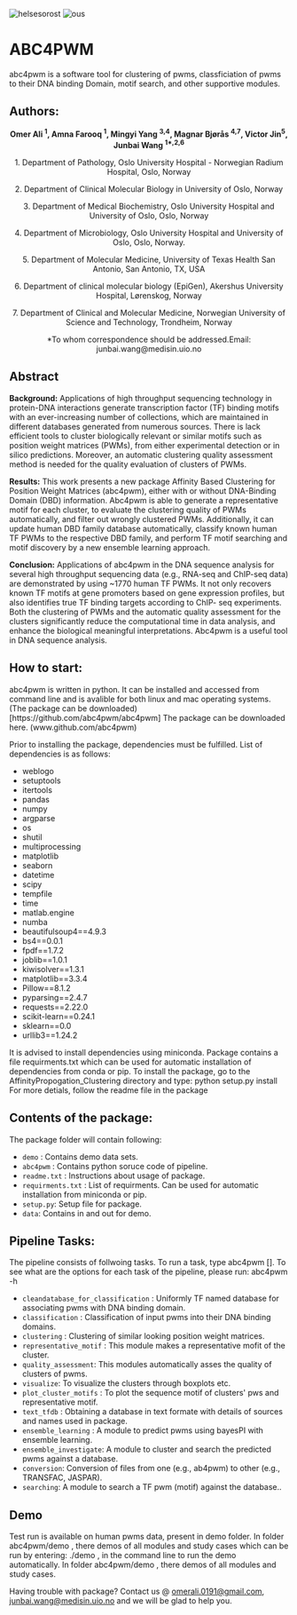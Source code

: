 ![helsesorost](https://user-images.githubusercontent.com/79196757/116503417-50eaa000-a8b6-11eb-9925-382c86dc97c9.png) ![ous](https://user-images.githubusercontent.com/79196757/116503445-652e9d00-a8b6-11eb-8985-df71a9a4b9f2.png)

# ABC4PWM

abc4pwm is a software tool for clustering of pwms, classficiation of pwms to their DNA binding Domain, motif search, and other supportive modules.

## Authors:

  <p align="center"><strong> Omer Ali <sup>1</sup>, Amna Farooq <sup>1</sup>, Mingyi Yang <sup>3,4</sup>, Magnar Bjørås <sup>4,7</sup>, Victor Jin<sup>5</sup>,  Junbai Wang <sup>1*,2,6</sup> </strong></p>
  
  <p align="center">1. Department of Pathology, Oslo University Hospital - Norwegian Radium Hospital, Oslo, Norway </p>
  <p align="center">2. Department of Clinical Molecular Biology in University of Oslo, Norway </p>
  <p align="center">3. Department of Medical Biochemistry, Oslo University Hospital and University of Oslo, Oslo, Norway</p>
  <p align="center">4. Department of Microbiology, Oslo University Hospital and University of Oslo, Oslo, Norway. </p>
  <p align="center">5. Department of Molecular Medicine, University of Texas Health San Antonio, San Antonio, TX, USA </p>
  <p align="center">6. Department of clinical molecular biology (EpiGen), Akershus University Hospital, Lørenskog, Norway </p>
  <p align="center">7. Department of Clinical and Molecular Medicine, Norwegian University of Science and Technology, Trondheim, Norway </p>
<p align="center">*To whom correspondence should be addressed.Email: junbai.wang@medisin.uio.no </p>

<head>
	
<!-- Global site tag (gtag.js) - Google Analytics -->
<script async src="https://www.googletagmanager.com/gtag/js?id=UA-197803461-1"></script>
<script>
  window.dataLayer = window.dataLayer || [];
  function gtag(){dataLayer.push(arguments);}
  gtag('js', new Date());

  gtag('config', 'UA-197803461-1');
</script>

</head>



## Abstract
<div class="container-fluid abstract_des">

<div class="row"> 
	<p> 
	<b>Background:</b> Applications of high throughput sequencing technology in protein-DNA interactions generate transcription factor (TF) binding motifs with an ever-increasing number of collections, which are maintained in different databases generated from numerous sources. There is lack efficient tools to cluster biologically relevant or similar motifs such as position weight matrices (PWMs), from either experimental detection or in silico predictions. Moreover, an automatic clustering quality assessment method is needed for the quality evaluation of clusters of PWMs.</p>
	<p><b>Results:</b> This work presents a new package Affinity Based Clustering for Position Weight Matrices (abc4pwm), either with or without DNA-Binding Domain (DBD) information. Abc4pwm is able to generate a representative motif for each cluster, to evaluate the clustering quality of PWMs automatically, and filter out wrongly clustered PWMs. Additionally, it can update human DBD family database automatically, classify known human TF PWMs to the respective DBD family, and perform TF motif searching and motif discovery by a new ensemble learning approach.</p>
	<p><b>Conclusion:</b> Applications of abc4pwm in the DNA sequence analysis for several high throughput sequencing data (e.g., RNA-seq and ChIP-seq data) are demonstrated by using ~1770 human TF PWMs. It not only recovers known TF motifs at gene promoters based on gene expression profiles, but also identifies true TF binding targets according to ChIP- seq experiments. Both the clustering of PWMs and the automatic quality assessment for the clusters significantly reduce the computational time in data analysis, and enhance the biological meaningful interpretations. Abc4pwm is a useful tool in DNA sequence analysis.
</p>
	
</div>


## How to start:
<div class="container-fluid abstract_des">
abc4pwm is written in python. It can be installed and accessed from command line and is avalible for both linux and mac operating systems. (The package can be downloaded)[https://github.com/abc4pwm/abc4pwm] The package can be downloaded here. (www.github.com/abc4pwm)

Prior to installing the package, dependencies must be fulfilled. List of dependencies is as follows:
<ul>
	<li>weblogo</li>
	<li>setuptools</li>
	<li>itertools</li>
	<li>pandas</li>
	<li>numpy</li>
	<li>argparse</li>
	<li>os</li>
	<li>shutil</li>
	<li>multiprocessing</li>
	<li>matplotlib</li>
	<li>seaborn</li>
	<li>datetime</li>
	<li>scipy</li>
	<li>tempfile</li>
	<li>time</li>
	<li>matlab.engine</li>
	<li>numba</li>
	<li>beautifulsoup4==4.9.3</li>
	<li>bs4==0.0.1</li>
	<li>fpdf==1.7.2</li>
	<li>joblib==1.0.1</li>
	<li>kiwisolver==1.3.1</li>
	<li>matplotlib==3.3.4</li>
	<li>Pillow==8.1.2</li>
	<li>pyparsing==2.4.7</li>
	<li>requests==2.22.0</li>
	<li>scikit-learn==0.24.1</li>
	<li>sklearn==0.0</li>
	<li>urllib3==1.24.2</li>
	</ul>
It is advised to install dependencies using miniconda.
Package contains a file requirments.txt which can be used for automatic installation of dependencies from conda or pip.
To install the package, go to the AffinityPropogation_Clustering directory and type: python setup.py install
For more detials, follow the readme file in the package
</div>
	
## Contents of the package:
<div class="container-fluid abstract_des">
		
<p>The package folder will contain following:</p>
<ul>
	<li><code>demo</code> : Contains demo data sets.</li>
	<li><code>abc4pwm</code> : Contains python soruce code of pipeline.</li>
	<li><code>readme.txt</code> : Instructions about usage of package.</li>
	<li><code>requirments.txt</code> :  List of requirments. Can be used for automatic installation from miniconda or pip.</li>
	<li><code>setup.py</code>: Setup file for package.</li>
	<li><code>data</code>: Contains in and out for demo.</li>


</ul>	


## Pipeline Tasks:
<div class="container-fluid abstract_des">
<p>The pipeline consists of follwoing tasks. To run a task, type abc4pwm <task> [<args>]. To see what are the options for each task of the pipeline, please run: abc4pwm -h </p>

<ul>
	<li><code>cleandatabase_for_classification</code> : Uniformly TF named database for associating pwms with DNA binding domain.</li>
	<li><code>classification</code> : Classification of input pwms into their DNA binding domains.</li>
	<li><code>clustering</code> : Clustering of similar looking position weight matrices.</li>
	<li><code>representative_motif</code> : This module makes a representative mofit of the cluster.</li>
	<li><code>quality_assessment</code>: This modules automatically asses the quality of clusters of pwms.</li>
	<li><code>visualize</code>: To visualize the clusters through boxplots etc.</li>
	<li><code>plot_cluster_motifs</code> : To plot the sequence motif of clusters' pws and representative motif.</li>
	<li><code>text_tfdb</code> : Obtaining a database in text formate with details of sources and names used in package.</li>
	<li><code>ensemble_learning</code> : A module to predict pwms using bayesPI with ensemble learning.</li>
	<li><code>ensemble_investigate</code>: A module to cluster and search the predicted pwms against a database.</li>
	<li><code>conversion</code>: Conversion of files from one (e.g., ab4pwm) to other (e.g., TRANSFAC, JASPAR).</li>
	<li><code>searching</code>: A module to search a TF pwm (motif) against the database..</li>



</ul>	

## Demo
<div class="container-fluid abstract_des">

<p>Test run is available on human pwms data, present in demo folder.
In folder abc4pwm/demo , there demos of all modules and study cases which can be run by entering: ./demo , in the command line to run the demo automatically.
In folder abc4pwm/demo , there demos of all modules and study cases. </p>

Having trouble with package? Contact us @ omerali.0191@gmail.com, junbai.wang@medisin.uio.no and we will be glad to help you.
